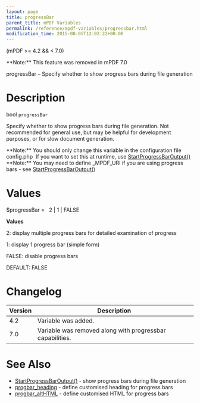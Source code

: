```yaml
---
layout: page
title: progressBar
parent_title: mPDF Variables
permalink: /reference/mpdf-variables/progressbar.html
modification_time: 2015-08-05T12:02:22+00:00
---
```


(mPDF >= 4.2 && < 7.0)

<div class="alert alert-danger" role="alert" markdown="1">
  **Note:** This feature was removed in mPDF 7.0
</div>

progressBar – Specify whether to show progress bars during file generation

# Description

bool `progressBar`

Specify whether to show progress bars during file generation. Not recommended for general use, but may be helpful for development purposes, or for slow document generation.

<div class="alert alert-info" role="alert" markdown="1">
	**Note:** You should only change this variable in the configuration file <span class="filename">config.php</span> 
	If you want to set this at runtime, use 
	<a href="{{ "/reference/mpdf-functions/startprogressbaroutput.html" | prepend: site.baseurl }}">StartProgressBarOutput()</a>
</div>

<div class="alert alert-info" role="alert" markdown="1">
	**Note:** You may need to define _MPDF_URI if you are using progress bars -
	see <a href="{{ "/reference/mpdf-functions/startprogressbaroutput.html" | prepend: site.baseurl }}">StartProgressBarOutput()</a>
</div>

# Values

<span class="parameter">$progressBar</span> =  <span class="smallblock"> </span>2 | 1 | <span class="smallblock">FALSE</span>

**Values**

2: display multiple progress bars for detailed examination of progress

1: display 1 progress bar (simple form)

<span class="smallblock">FALSE</span>: disable progress bars

<span class="smallblock">DEFAULT</span>: <span class="smallblock">FALSE</span>

# Changelog

<table class="table">
<thead>
	<tr><th>Version</th><th>Description</th></tr>
</thead>
<tbody>
	<tr><td>4.2</td><td>Variable was added.</td></tr>
	<tr><td>7.0</td><td>Variable was removed along with progressbar capabilities.</td></tr>
</tbody>
</table>

# See Also

<ul>
	<li class="manual_boxlist"><a href="{{ "/reference/mpdf-functions/startprogressbaroutput.html" | prepend: site.baseurl }}">StartProgressBarOutput()</a> - show progress bars during file generation</li>
	<li class="manual_boxlist"><a href="{{ "/reference/mpdf-variables/progbar-heading.html" | prepend: site.baseurl }}">progbar_heading</a> - define customised heading for progress bars</li>
	<li class="manual_boxlist"><a href="{{ "/reference/mpdf-variables/progbar-althtml.html" | prepend: site.baseurl }}">progbar_altHTML</a> - define customised HTML for progress bars</li>
</ul>

